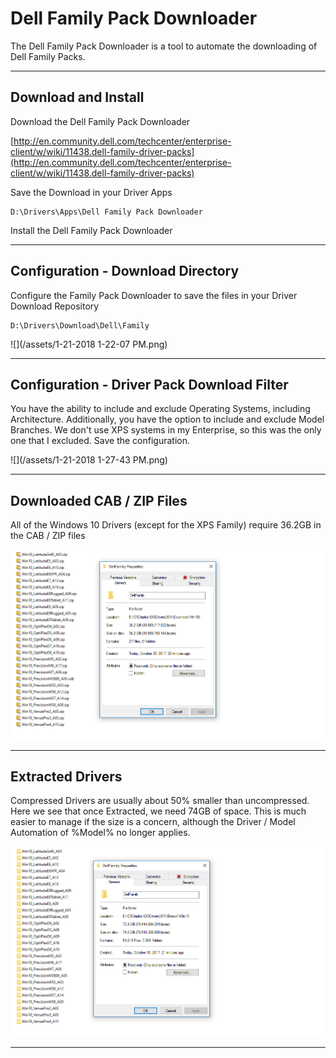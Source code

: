 # Dell Family Pack Downloader

The Dell Family Pack Downloader is a tool to automate the downloading of Dell Family Packs.

---

## Download and Install

Download the Dell Family Pack Downloader

[http://en.community.dell.com/techcenter/enterprise-client/w/wiki/11438.dell-family-driver-packs](http://en.community.dell.com/techcenter/enterprise-client/w/wiki/11438.dell-family-driver-packs)

Save the Download in your Driver Apps

```
D:\Drivers\Apps\Dell Family Pack Downloader
```

Install the Dell Family Pack Downloader

---

## Configuration - Download Directory

Configure the Family Pack Downloader to save the files in your Driver Download Repository

```
D:\Drivers\Download\Dell\Family
```

![](/assets/1-21-2018 1-22-07 PM.png)

---

## Configuration - Driver Pack Download Filter

You have the ability to include and exclude Operating Systems, including Architecture.  Additionally, you have the option to include and exclude Model Branches.  We don't use XPS systems in my Enterprise, so this was the only one that I excluded.  Save the configuration.

![](/assets/1-21-2018 1-27-43 PM.png)

---

## Downloaded CAB / ZIP Files

All of the Windows 10 Drivers \(except for the XPS Family\) require 36.2GB in the CAB / ZIP files

![](/assets/2017-10-30_14-38-09.png)

---

## Extracted Drivers

Compressed Drivers are usually about 50% smaller than uncompressed.  Here we see that once Extracted, we need 74GB of space.  This is much easier to manage if the size is a concern, although the Driver / Model Automation of %Model% no longer applies.

![](/assets/2017-10-30_14-39-24.png)

---



